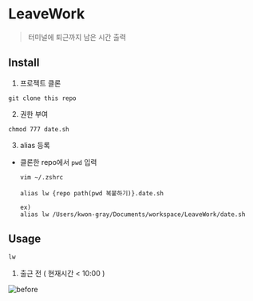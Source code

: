 # LeaveWork

> 터미널에 퇴근까지 남은 시간 출력

## Install

1. 프로젝트 클론

```
git clone this repo
```

2. 권한 부여

```
chmod 777 date.sh
```

3. alias 등록

- 클론한 repo에서 `pwd` 입력

  ```sh
  vim ~/.zshrc
  ```

  ```vim
  alias lw {repo path(pwd 복붙하기)}.date.sh

  ex)
  alias lw /Users/kwon-gray/Documents/workspace/LeaveWork/date.sh
  ```

## Usage

```sh
lw
```

1. 출근 전 ( 현재시간 < 10:00 )

<img alt="before" src="https://user-images.githubusercontent.com/84373490/170543058-b5e26192-26e3-4463-96c9-4f9ba33b851a.png">
